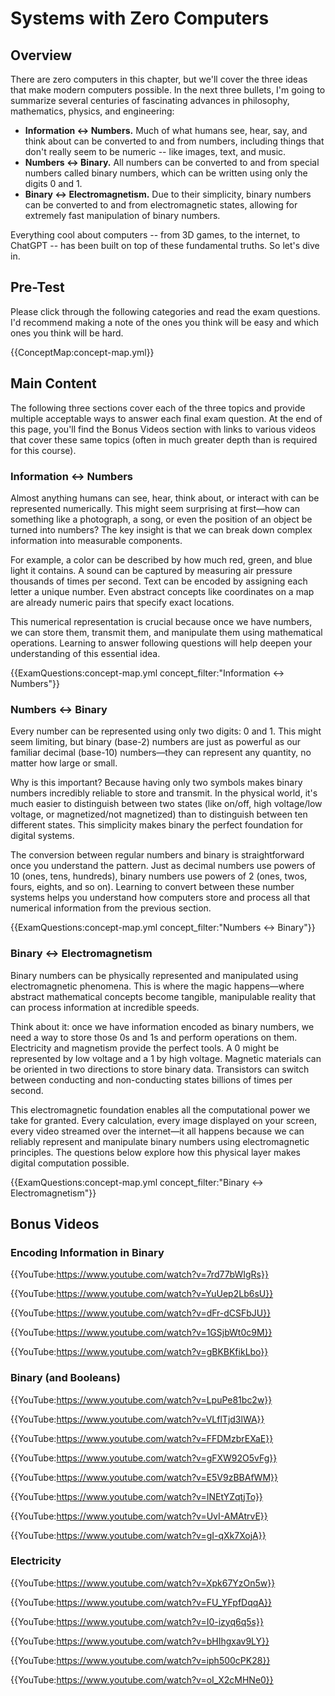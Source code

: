 # Systems with Zero Computers

## Overview

<!--

Video about first assignment?

* Demonstrate how to study for the exams 
  - Do explainers for a few questions 
  - Model level of depth
* Set up exam expectations

-->

There are zero computers in this chapter, but we'll cover the three ideas that make modern computers possible.  In the next three bullets, I'm going to summarize several centuries of fascinating advances in philosophy, mathematics, physics, and engineering:

* **Information ↔ Numbers.** Much of what humans see, hear, say, and think about can be converted to and from numbers, including things that don't really seem to be numeric -- like images, text, and music.
* **Numbers ↔ Binary.** All numbers can be converted to and from special numbers called binary numbers, which can be written using only the digits 0 and 1.
* **Binary ↔ Electromagnetism.** Due to their simplicity, binary numbers can be converted to and from electromagnetic states, allowing for extremely fast manipulation of binary numbers.

Everything cool about computers -- from 3D games, to the internet, to ChatGPT -- has been built on top of these fundamental truths.  So let's dive in.

## Pre-Test

Please click through the following categories and read the exam questions.  I'd recommend making a note of the ones you think will be easy and which ones you think will be hard. 

{{ConceptMap:concept-map.yml}}

## Main Content

The following three sections cover each of the three topics and provide multiple acceptable ways to answer each final exam question.  At the end of this page, you'll find the Bonus Videos section with links to various videos that cover these same topics (often in much greater depth than is required for this course).

### Information ↔ Numbers

Almost anything humans can see, hear, think about, or interact with can be represented numerically. This might seem surprising at first—how can something like a photograph, a song, or even the position of an object be turned into numbers? The key insight is that we can break down complex information into measurable components.

For example, a color can be described by how much red, green, and blue light it contains. A sound can be captured by measuring air pressure thousands of times per second. Text can be encoded by assigning each letter a unique number. Even abstract concepts like coordinates on a map are already numeric pairs that specify exact locations.

This numerical representation is crucial because once we have numbers, we can store them, transmit them, and manipulate them using mathematical operations.  Learning to answer following questions will help deepen your understanding of this essential idea.  

{{ExamQuestions:concept-map.yml concept_filter:"Information ↔ Numbers"}}

### Numbers ↔ Binary

Every number can be represented using only two digits: 0 and 1. This might seem limiting, but binary (base-2) numbers are just as powerful as our familiar decimal (base-10) numbers—they can represent any quantity, no matter how large or small.

Why is this important? Because having only two symbols makes binary numbers incredibly reliable to store and transmit. In the physical world, it's much easier to distinguish between two states (like on/off, high voltage/low voltage, or magnetized/not magnetized) than to distinguish between ten different states. This simplicity makes binary the perfect foundation for digital systems.

The conversion between regular numbers and binary is straightforward once you understand the pattern. Just as decimal numbers use powers of 10 (ones, tens, hundreds), binary numbers use powers of 2 (ones, twos, fours, eights, and so on). Learning to convert between these number systems helps you understand how computers store and process all that numerical information from the previous section.

{{ExamQuestions:concept-map.yml concept_filter:"Numbers ↔ Binary"}}

### Binary ↔ Electromagnetism

Binary numbers can be physically represented and manipulated using electromagnetic phenomena. This is where the magic happens—where abstract mathematical concepts become tangible, manipulable reality that can process information at incredible speeds.

Think about it: once we have information encoded as binary numbers, we need a way to store those 0s and 1s and perform operations on them. Electricity and magnetism provide the perfect tools. A 0 might be represented by low voltage and a 1 by high voltage. Magnetic materials can be oriented in two directions to store binary data. Transistors can switch between conducting and non-conducting states billions of times per second.

This electromagnetic foundation enables all the computational power we take for granted. Every calculation, every image displayed on your screen, every video streamed over the internet—it all happens because we can reliably represent and manipulate binary numbers using electromagnetic principles. The questions below explore how this physical layer makes digital computation possible.

{{ExamQuestions:concept-map.yml concept_filter:"Binary ↔ Electromagnetism"}}

## Bonus Videos

### Encoding Information in Binary

{{YouTube:https://www.youtube.com/watch?v=7rd77bWIgRs}}

{{YouTube:https://www.youtube.com/watch?v=YuUep2Lb6sU}}

{{YouTube:https://www.youtube.com/watch?v=dFr-dCSFbJU}}

{{YouTube:https://www.youtube.com/watch?v=1GSjbWt0c9M}}

{{YouTube:https://www.youtube.com/watch?v=gBKBKfikLbo}}

### Binary (and Booleans)

{{YouTube:https://www.youtube.com/watch?v=LpuPe81bc2w}}

{{YouTube:https://www.youtube.com/watch?v=VLflTjd3lWA}}

{{YouTube:https://www.youtube.com/watch?v=FFDMzbrEXaE}}

{{YouTube:https://www.youtube.com/watch?v=gFXW92O5vFg}}

{{YouTube:https://www.youtube.com/watch?v=E5V9zBBAfWM}}

{{YouTube:https://www.youtube.com/watch?v=INEtYZqtjTo}}

{{YouTube:https://www.youtube.com/watch?v=UvI-AMAtrvE}}

{{YouTube:https://www.youtube.com/watch?v=gI-qXk7XojA}}

### Electricity

{{YouTube:https://www.youtube.com/watch?v=Xpk67YzOn5w}}

{{YouTube:https://www.youtube.com/watch?v=FU_YFpfDqqA}}

{{YouTube:https://www.youtube.com/watch?v=I0-izyq6q5s}}

{{YouTube:https://www.youtube.com/watch?v=bHIhgxav9LY}}

{{YouTube:https://www.youtube.com/watch?v=iph500cPK28}}

{{YouTube:https://www.youtube.com/watch?v=oI_X2cMHNe0}}
